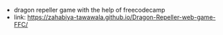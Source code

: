 - dragon repeller game with the help of freecodecamp
- link: https://zahabiya-tawawala.github.io/Dragon-Repeller-web-game-FFC/
